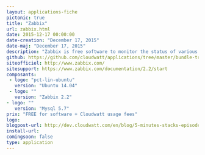 ```yaml
---
layout: applications-fiche
pictonic: true
title: "Zabbix"
url: zabbix.html
date: 2015-12-17 00:00:00
date-creation: "December 17, 2015"
date-maj: "December 17, 2015"
description: "Zabbix is free software to monitor the status of various network services, servers and other network equipment; and producing dynamic graphics resource consumption."
github: https://github.com/cloudwatt/applications/tree/master/bundle-trusty-zabbix
siteofficiel: http://www.zabbix.com/
sitesupport: https://www.zabbix.com/documentation/2.2/start
composants:
 - logo: "pct-lin-ubuntu"
   version: "Ubuntu 14.04"
 - logo: ""
   version: "Zabbix 2.2"
- logo: ""
   version: "Mysql 5.7"
prix: "FREE for software + Cloudwatt usage fees"
logo: 
blogpost-url: http://dev.cloudwatt.com/en/blog/5-minutes-stacks-episode-nineteen-zabbix.html
install-url:
comingsoon: false
type: application
---
```

